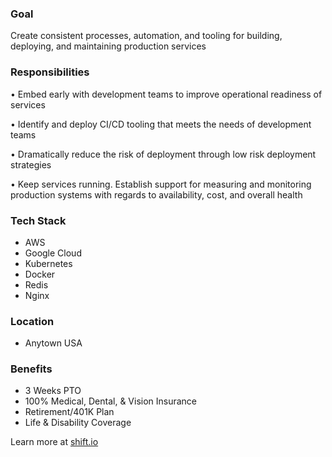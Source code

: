 ### Goal

Create consistent processes, automation, and tooling for building, deploying, and maintaining production services

### Responsibilities

• Embed early with development teams to improve operational readiness of services

• Identify and deploy CI/CD tooling that meets the needs of development teams

• Dramatically reduce the risk of deployment through low risk deployment strategies

• Keep services running. Establish support for measuring and monitoring production systems with regards to availability, cost, and overall health

### Tech Stack
* AWS
* Google Cloud
* Kubernetes
* Docker
* Redis
* Nginx

### Location
* Anytown USA

### Benefits
* 3 Weeks PTO
* 100% Medical, Dental, & Vision Insurance
* Retirement/401K Plan
* Life & Disability Coverage

Learn more at [shift.io](https://shift.io/)
